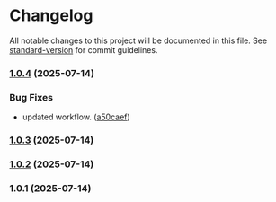 # Changelog

All notable changes to this project will be documented in this file. See [standard-version](https://github.com/conventional-changelog/standard-version) for commit guidelines.

### [1.0.4](https://github.com/thevalidcode/validflow/compare/v1.0.3...v1.0.4) (2025-07-14)


### Bug Fixes

* updated workflow. ([a50caef](https://github.com/thevalidcode/validflow/commit/a50caef24edd66c9856c887ff8546453de3a96b3))

### [1.0.3](https://github.com/thevalidcode/validflow/compare/v1.0.2...v1.0.3) (2025-07-14)

### [1.0.2](https://github.com/thevalidcode/validflow/compare/v1.0.1...v1.0.2) (2025-07-14)

### 1.0.1 (2025-07-14)
